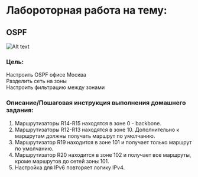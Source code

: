 # Лабороторная работа на тему:    
## OSPF 

![Alt text]()

###  Цель:

Настроить OSPF офисе Москва  
Разделить сеть на зоны  
Настроить фильтрацию между зонами  

### Описание/Пошаговая инструкция выполнения домашнего задания:
1. Маршрутизаторы R14-R15 находятся в зоне 0 - backbone.
2. Маршрутизаторы R12-R13 находятся в зоне 10. Дополнительно к маршрутам должны получать маршрут по умолчанию.
3. Маршрутизатор R19 находится в зоне 101 и получает только маршрут по умолчанию.
4. Маршрутизатор R20 находится в зоне 102 и получает все маршруты, кроме маршрутов до сетей зоны 101.
5. Настройка для IPv6 повторяет логику IPv4.
